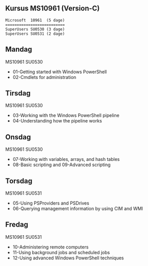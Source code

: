 ## Kursus MS10961 (Version-C)


```
Microsoft  10961  (5 dage)
==========================
SuperUsers SU0530 (3 dage) 
SuperUsers SU0531 (2 dage)

```

## Mandag 
MS10961
SU0530

* 01-Getting started with Windows PowerShell
* 02-Cmdlets for administration


## Tirsdag
MS10961
SU0530

* 03-Working with the Windows PowerShell pipeline
* 04-Understanding how the pipeline works


## Onsdag
MS10961
SU0530

* 07-Working with variables, arrays, and hash tables
* 08-Basic scripting and 09-Advanced scripting


## Torsdag
MS10961
SU0531

* 05-Using PSProviders and PSDrives
* 06-Querying management information by using CIM and WMI


## Fredag
MS10961
SU0531

* 10-Administering remote computers
* 11-Using background jobs and scheduled jobs
* 12-Using advanced Windows PowerShell techniques

